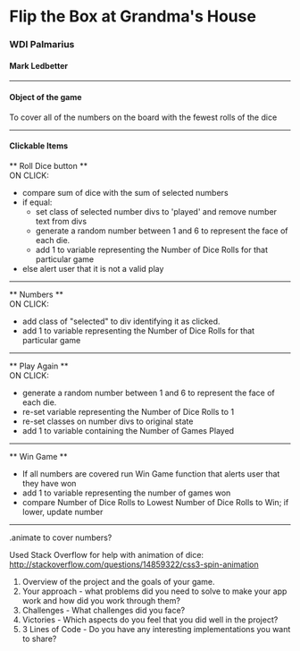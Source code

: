 # Flip the Box at Grandma's House
### WDI Palmarius
#### Mark Ledbetter
____
#### Object of the game
To cover all of the numbers on the board with the fewest rolls of the dice

____
#### Clickable Items

** Roll Dice button **  
ON CLICK:
* compare sum of dice with the sum of selected numbers  
 * if equal:  
   * set class of selected number divs to 'played' and remove number text from divs  
   * generate a random number between 1 and 6 to represent the face of each die.  
   * add 1 to variable representing the Number of Dice Rolls for that particular game  
 * else alert user that it is not a valid play
____
** Numbers **  
ON CLICK:
* add class of "selected" to div identifying it as clicked.  
* add 1 to variable representing the Number of Dice Rolls for that particular game  
____
** Play Again **  
ON CLICK:
* generate a random number between 1 and 6 to represent the face of each die.  
* re-set variable representing the Number of Dice Rolls to 1  
* re-set classes on number divs to original state
* add 1 to variable containing the Number of Games Played
____
** Win Game **  
* If all numbers are covered run Win Game function that alerts user that they have won    
* add 1 to variable representing the number of games won
* compare Number of Dice Rolls to Lowest Number of Dice Rolls to Win; if lower, update number

____
.animate to cover numbers?


Used Stack Overflow for help with animation of dice:  
http://stackoverflow.com/questions/14859322/css3-spin-animation  


1. Overview of the project and the goals of your game.
2. Your approach - what problems did you need to solve to make your app work and how did you work through them?
3. Challenges - What challenges did you face?
4. Victories - Which aspects do you feel that you did well in the project?
5. 3 Lines of Code - Do you have any interesting implementations you want to share?
